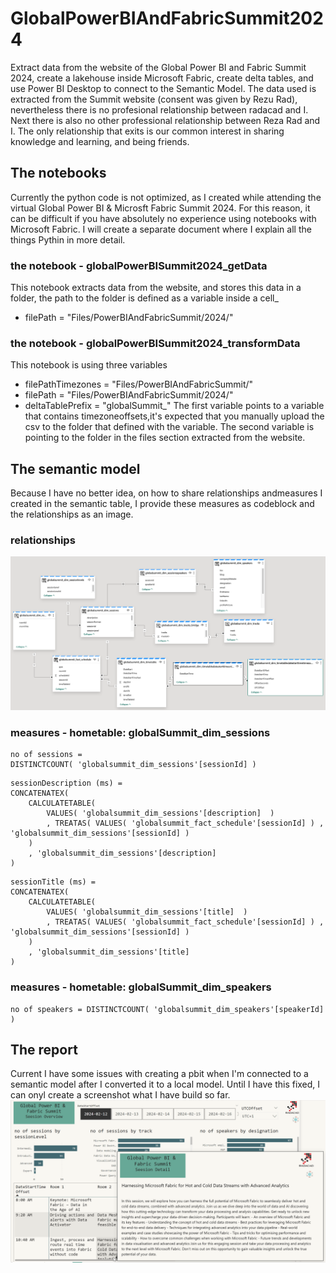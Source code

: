 # GlobalPowerBIAndFabricSummit2024
Extract data from the website of the Global Power BI and Fabric Summit 2024, create a lakehouse inside Microsoft Fabric, create delta tables, and use Power BI Desktop to connect to the Semantic Model.
The data used is extracted from the Summit website (consent was given by Rezu Rad), nevertheless there is no profesional relationship between radacad and I. Next there is also no other professional relationship between Reza Rad and I. The only relationship that exits is our common interest in sharing knowledge and learning, and being friends.
## The notebooks
Currently the python code is not optimized, as I created while attending the virtual Global Power BI & Microsft Fabric Summit 2024. For this reason, it can be difficult if you have absolutely no experience using notebooks with Microsoft Fabric. I will create a separate document where I explain all the things Pythin in more detail.
### the notebook - globalPowerBISummit2024_getData
This notebook extracts data from the website, and stores this data in a folder, the path to the folder is defined as a variable inside a cell_
+ filePath = "Files/PowerBIAndFabricSummit/2024/"
### the notebook - globalPowerBISummit2024_transformData
This notebook is using three variables
+ filePathTimezones = "Files/PowerBIAndFabricSummit/"
+ filePath = "Files/PowerBIAndFabricSummit/2024/"
+ deltaTablePrefix = "globalSummit_"
The first variable points to a variable that contains timezoneoffsets,it's expected that you manually upload the csv to the folder that defined with the variable.
The second variable is pointing to the folder in the files section extracted from the website.
## The semantic model
Because I have no better idea, on how to share relationships andmeasures I created in the semantic table, I provide these measures as codeblock and the relationships as an image.
### relationships
![Alt text](https://github.com/tomatminceddata/GlobalPowerBIAndFabricSummit2024/blob/main/images/semantic%20model%20relationships%202024-02-13.png)
### measures - hometable: globalSummit_dim_sessions
```
no of sessions = 
DISTINCTCOUNT( 'globalsummit_dim_sessions'[sessionId] )
```
```
sessionDescription (ms) = 
CONCATENATEX(
    CALCULATETABLE( 
        VALUES( 'globalsummit_dim_sessions'[description]  )
        , TREATAS( VALUES( 'globalsummit_fact_schedule'[sessionId] ) , 'globalsummit_dim_sessions'[sessionId] )
    )
    , 'globalsummit_dim_sessions'[description]
)
```
```
sessionTitle (ms) = 
CONCATENATEX(
    CALCULATETABLE( 
        VALUES( 'globalsummit_dim_sessions'[title]  )
        , TREATAS( VALUES( 'globalsummit_fact_schedule'[sessionId] ) , 'globalsummit_dim_sessions'[sessionId] )
    )
    , 'globalsummit_dim_sessions'[title]
)
```
### measures - hometable: globalSummit_dim_speakers
```
no of speakers = DISTINCTCOUNT( 'globalsummit_dim_speakers'[speakerId] )
```
## The report
Current I have some issues with creating a pbit when I'm connected to a semantic model after I converted it to a local model. Until I have this fixed, I can onyl create a screenshot what I have build so far.
![Alt text](https://github.com/tomatminceddata/GlobalPowerBIAndFabricSummit2024/blob/main/images/sampleReport%20with%20tooltippage.png)
